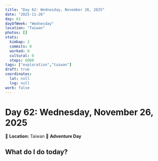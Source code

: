 ```yaml
---
title: "Day 62: Wednesday, November 26, 2025"
date: "2025-11-26"
day: 62
dayOfWeek: "Wednesday"
location: "Taiwan"
photos: []
stats:
  kimbap: 2
  commits: 0
  worked: 0
  cultural: 0
  steps: 6000
tags: ["exploration","taiwan"]
draft: true
coordinates:
  lat: null
  lng: null
work: false
---
```

# Day 62: Wednesday, November 26, 2025

📍 **Location:** Taiwan
🎒 **Adventure Day**

## What do I do today?


